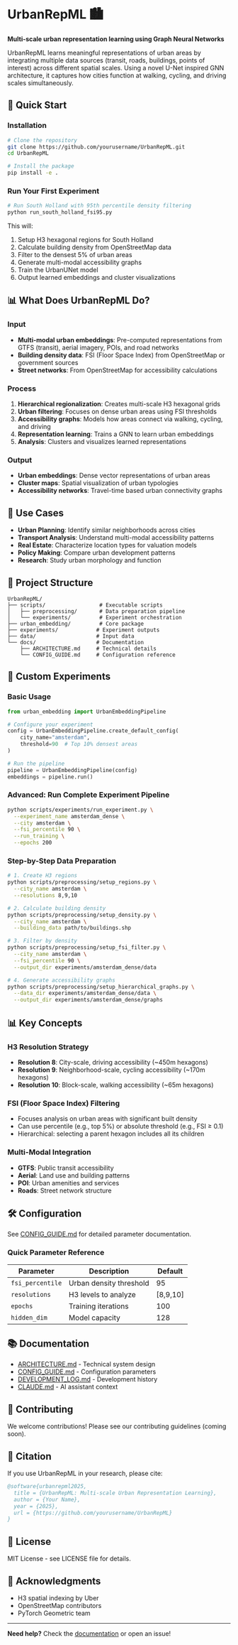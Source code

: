 # UrbanRepML 🏙️

**Multi-scale urban representation learning using Graph Neural Networks**

UrbanRepML learns meaningful representations of urban areas by integrating multiple data sources (transit, roads, buildings, points of interest) across different spatial scales. Using a novel U-Net inspired GNN architecture, it captures how cities function at walking, cycling, and driving scales simultaneously.

## 🚀 Quick Start

### Installation

```bash
# Clone the repository
git clone https://github.com/yourusername/UrbanRepML.git
cd UrbanRepML

# Install the package
pip install -e .
```

### Run Your First Experiment

```bash
# Run South Holland with 95th percentile density filtering
python run_south_holland_fsi95.py
```

This will:
1. Setup H3 hexagonal regions for South Holland
2. Calculate building density from OpenStreetMap data
3. Filter to the densest 5% of urban areas
4. Generate multi-modal accessibility graphs
5. Train the UrbanUNet model
6. Output learned embeddings and cluster visualizations

## 📊 What Does UrbanRepML Do?

### Input
- **Multi-modal urban embeddings**: Pre-computed representations from GTFS (transit), aerial imagery, POIs, and road networks
- **Building density data**: FSI (Floor Space Index) from OpenStreetMap or government sources
- **Street networks**: From OpenStreetMap for accessibility calculations

### Process
1. **Hierarchical regionalization**: Creates multi-scale H3 hexagonal grids
2. **Urban filtering**: Focuses on dense urban areas using FSI thresholds
3. **Accessibility graphs**: Models how areas connect via walking, cycling, and driving
4. **Representation learning**: Trains a GNN to learn urban embeddings
5. **Analysis**: Clusters and visualizes learned representations

### Output
- **Urban embeddings**: Dense vector representations of urban areas
- **Cluster maps**: Spatial visualization of urban typologies
- **Accessibility networks**: Travel-time based urban connectivity graphs

## 🎯 Use Cases

- **Urban Planning**: Identify similar neighborhoods across cities
- **Transport Analysis**: Understand multi-modal accessibility patterns
- **Real Estate**: Characterize location types for valuation models
- **Policy Making**: Compare urban development patterns
- **Research**: Study urban morphology and function

## 📁 Project Structure

```
UrbanRepML/
├── scripts/                 # Executable scripts
│   ├── preprocessing/       # Data preparation pipeline
│   └── experiments/         # Experiment orchestration
├── urban_embedding/         # Core package
├── experiments/            # Experiment outputs
├── data/                   # Input data
└── docs/                   # Documentation
    ├── ARCHITECTURE.md     # Technical details
    └── CONFIG_GUIDE.md     # Configuration reference
```

## 🔧 Custom Experiments

### Basic Usage

```python
from urban_embedding import UrbanEmbeddingPipeline

# Configure your experiment
config = UrbanEmbeddingPipeline.create_default_config(
    city_name="amsterdam",
    threshold=90  # Top 10% densest areas
)

# Run the pipeline
pipeline = UrbanEmbeddingPipeline(config)
embeddings = pipeline.run()
```

### Advanced: Run Complete Experiment Pipeline

```bash
python scripts/experiments/run_experiment.py \
  --experiment_name amsterdam_dense \
  --city amsterdam \
  --fsi_percentile 90 \
  --run_training \
  --epochs 200
```

### Step-by-Step Data Preparation

```bash
# 1. Create H3 regions
python scripts/preprocessing/setup_regions.py \
  --city_name amsterdam \
  --resolutions 8,9,10

# 2. Calculate building density
python scripts/preprocessing/setup_density.py \
  --city_name amsterdam \
  --building_data path/to/buildings.shp

# 3. Filter by density
python scripts/preprocessing/setup_fsi_filter.py \
  --city_name amsterdam \
  --fsi_percentile 90 \
  --output_dir experiments/amsterdam_dense/data

# 4. Generate accessibility graphs
python scripts/preprocessing/setup_hierarchical_graphs.py \
  --data_dir experiments/amsterdam_dense/data \
  --output_dir experiments/amsterdam_dense/graphs
```

## 📊 Key Concepts

### H3 Resolution Strategy
- **Resolution 8**: City-scale, driving accessibility (~450m hexagons)
- **Resolution 9**: Neighborhood-scale, cycling accessibility (~170m hexagons)
- **Resolution 10**: Block-scale, walking accessibility (~65m hexagons)

### FSI (Floor Space Index) Filtering
- Focuses analysis on urban areas with significant built density
- Can use percentile (e.g., top 5%) or absolute threshold (e.g., FSI ≥ 0.1)
- Hierarchical: selecting a parent hexagon includes all its children

### Multi-Modal Integration
- **GTFS**: Public transit accessibility
- **Aerial**: Land use and building patterns
- **POI**: Urban amenities and services
- **Roads**: Street network structure

## 🛠️ Configuration

See [CONFIG_GUIDE.md](CONFIG_GUIDE.md) for detailed parameter documentation.

### Quick Parameter Reference

| Parameter | Description | Default |
|-----------|-------------|---------|
| `fsi_percentile` | Urban density threshold | 95 |
| `resolutions` | H3 levels to analyze | [8,9,10] |
| `epochs` | Training iterations | 100 |
| `hidden_dim` | Model capacity | 128 |

## 📚 Documentation

- [ARCHITECTURE.md](ARCHITECTURE.md) - Technical system design
- [CONFIG_GUIDE.md](CONFIG_GUIDE.md) - Configuration parameters
- [DEVELOPMENT_LOG.md](DEVELOPMENT_LOG.md) - Development history
- [CLAUDE.md](CLAUDE.md) - AI assistant context

## 🤝 Contributing

We welcome contributions! Please see our contributing guidelines (coming soon).

## 📖 Citation

If you use UrbanRepML in your research, please cite:

```bibtex
@software{urbanrepml2025,
  title = {UrbanRepML: Multi-scale Urban Representation Learning},
  author = {Your Name},
  year = {2025},
  url = {https://github.com/yourusername/UrbanRepML}
}
```

## 📝 License

MIT License - see LICENSE file for details.

## 🙏 Acknowledgments

- H3 spatial indexing by Uber
- OpenStreetMap contributors
- PyTorch Geometric team

---

**Need help?** Check the [documentation](ARCHITECTURE.md) or open an issue!